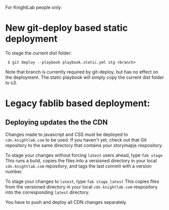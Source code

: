 For KnightLab people only:

# New git-deploy based static deployment

To stage the current dist folder:

```
 $ git deploy --playbook playbook.static.yml stg <branch>
```

Note that branch is currently required by git-deploy, but has no effect on the
deployment. The static playbook will simply copy the current dist folder to
s3.


# Legacy fablib based deployment:
          
## Deploying updates the the CDN

Changes made to javascript and CSS must be deployed to `cdn.knightlab.com` to be used. If you haven't yet, check out that Git repository to the same directory that contains your storymapjs respository.
    
To stage your changes without forcing `latest` users ahead, type `fab stage` This runs a build, copies the files into a versioned directory in your local `cdn.knightlab.com` repository, and tags the last commit with a version number.

To stage your changes to `latest`, type `fab stage_latest` This copies files from the versioned directory in your local `cdn.knightlab.com` respository into the corresponding `latest` directory. 

You have to push and deploy all CDN changes separately.
